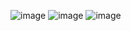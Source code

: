 ![image](https://github.com/weslleyalberto/Cards-Resposivos/assets/45899117/7cc52801-e288-4451-a9f1-77634e1b6403)
![image](https://github.com/weslleyalberto/Cards-Resposivos/assets/45899117/65c4e017-4303-4566-ba66-a8f90021bec0)
![image](https://github.com/weslleyalberto/Cards-Resposivos/assets/45899117/cf15423f-7ae8-4ca8-aa04-8a51e79155ea)

